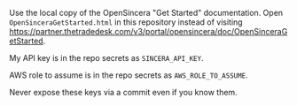 Use the local copy of the OpenSincera "Get Started" documentation. Open `OpenSinceraGetStarted.html` in this repository instead of visiting https://partner.thetradedesk.com/v3/portal/opensincera/doc/OpenSinceraGetStarted.

My API key is in the repo secrets as `SINCERA_API_KEY`.

AWS role to assume is in the repo secrets as `AWS_ROLE_TO_ASSUME`.

Never expose these keys via a commit even if you know them.
